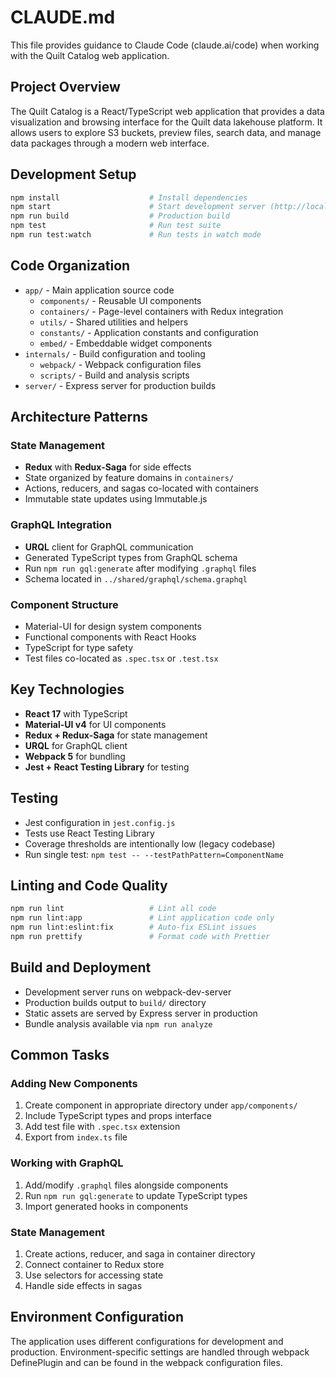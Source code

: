 # CLAUDE.md

This file provides guidance to Claude Code (claude.ai/code) when working with the Quilt Catalog web application.

## Project Overview

The Quilt Catalog is a React/TypeScript web application that provides a data visualization and browsing interface for the Quilt data lakehouse platform. It allows users to explore S3 buckets, preview files, search data, and manage data packages through a modern web interface.

## Development Setup

```bash
npm install                    # Install dependencies
npm start                      # Start development server (http://localhost:3000)
npm run build                  # Production build
npm test                       # Run test suite
npm run test:watch             # Run tests in watch mode
```

## Code Organization

- `app/` - Main application source code
  - `components/` - Reusable UI components 
  - `containers/` - Page-level containers with Redux integration
  - `utils/` - Shared utilities and helpers
  - `constants/` - Application constants and configuration
  - `embed/` - Embeddable widget components
- `internals/` - Build configuration and tooling
  - `webpack/` - Webpack configuration files
  - `scripts/` - Build and analysis scripts
- `server/` - Express server for production builds

## Architecture Patterns

### State Management
- **Redux** with **Redux-Saga** for side effects
- State organized by feature domains in `containers/`
- Actions, reducers, and sagas co-located with containers
- Immutable state updates using Immutable.js

### GraphQL Integration
- **URQL** client for GraphQL communication
- Generated TypeScript types from GraphQL schema
- Run `npm run gql:generate` after modifying `.graphql` files
- Schema located in `../shared/graphql/schema.graphql`

### Component Structure
- Material-UI for design system components
- Functional components with React Hooks
- TypeScript for type safety
- Test files co-located as `.spec.tsx` or `.test.tsx`

## Key Technologies

- **React 17** with TypeScript
- **Material-UI v4** for UI components
- **Redux + Redux-Saga** for state management
- **URQL** for GraphQL client
- **Webpack 5** for bundling
- **Jest + React Testing Library** for testing

## Testing

- Jest configuration in `jest.config.js`
- Tests use React Testing Library
- Coverage thresholds are intentionally low (legacy codebase)
- Run single test: `npm test -- --testPathPattern=ComponentName`

## Linting and Code Quality

```bash
npm run lint                   # Lint all code
npm run lint:app               # Lint application code only
npm run lint:eslint:fix        # Auto-fix ESLint issues
npm run prettify               # Format code with Prettier
```

## Build and Deployment

- Development server runs on webpack-dev-server
- Production builds output to `build/` directory
- Static assets are served by Express server in production
- Bundle analysis available via `npm run analyze`

## Common Tasks

### Adding New Components
1. Create component in appropriate directory under `app/components/`
2. Include TypeScript types and props interface
3. Add test file with `.spec.tsx` extension
4. Export from `index.ts` file

### Working with GraphQL
1. Add/modify `.graphql` files alongside components
2. Run `npm run gql:generate` to update TypeScript types
3. Import generated hooks in components

### State Management
1. Create actions, reducer, and saga in container directory
2. Connect container to Redux store
3. Use selectors for accessing state
4. Handle side effects in sagas

## Environment Configuration

The application uses different configurations for development and production. Environment-specific settings are handled through webpack DefinePlugin and can be found in the webpack configuration files.